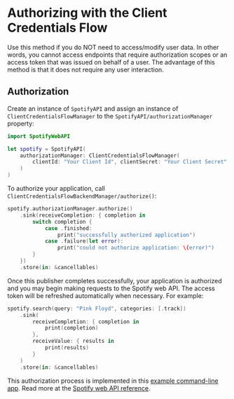 # Authorizing with the Client Credentials Flow

Use this method if you do NOT need to access/modify user data. In other words, you cannot access endpoints that require authorization scopes or an access token that was issued on behalf of a user. The advantage of this method is that it does not require any user interaction.  

## Authorization

Create an instance of ``SpotifyAPI`` and assign an instance of ``ClientCredentialsFlowManager`` to the ``SpotifyAPI/authorizationManager`` property:
```swift
import SpotifyWebAPI

let spotify = SpotifyAPI(
    authorizationManager: ClientCredentialsFlowManager(
        clientId: "Your Client Id", clientSecret: "Your Client Secret"
    )
)
```

To authorize your application, call ``ClientCredentialsFlowBackendManager/authorize()``:
```swift
spotify.authorizationManager.authorize()
    .sink(receiveCompletion: { completion in
        switch completion {
            case .finished:
                print("successfully authorized application")
            case .failure(let error):
                print("could not authorize application: \(error)")
        }
    })
    .store(in: &cancellables)
```

Once this publisher completes successfully, your application is authorized and you may begin making requests to the Spotify web API. The access token will be refreshed automatically when necessary. For example:
```swift
spotify.search(query: "Pink Floyd", categories: [.track])
    .sink(
        receiveCompletion: { completion in
            print(completion)
        },
        receiveValue: { results in
            print(results)
        }
    )
    .store(in: &cancellables)
```

This authorization process is implemented in this [example command-line app][3]. Read more at the [Spotify web API reference][2].

[1]: https://developer.spotify.com/documentation/general/guides/scopes/
[2]: https://developer.spotify.com/documentation/general/guides/authorization/client-credentials/
[3]: https://github.com/Peter-Schorn/SpotifyAPIExamples
[4]: https://developer.spotify.com/documentation/web-api/reference/
